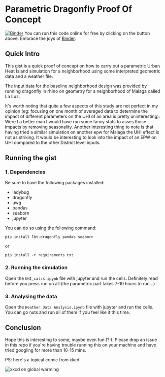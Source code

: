 # Parametric Dragonfly Proof Of Concept

[![Binder](https://mybinder.org/badge_logo.svg)](https://mybinder.org/v2/gh/AntoineDao/parametric_dragonfly_poc/master)
You can run this code online for free by clicking on the button above. Embrace the joys of [Binder](https://mybinder.org/).

## Quick Intro
This gist is a quick proof of concept on how to carry out a parametric Urban Heat Island simulation for a neighborhood using some interpreted geometric data and a weather file.

The input data for the baseline neighborhood design was provided by running dragonfly in rhino on geometry for a neighborhood of Malaga called La Luz.

It's worth noting that quite a few aspects of this study are not perfect in my opinion (eg: focusing on one month of averaged data to determine the impact of different parameters on the UHI of an area is pretty uninteresting). Were I a better man I would have run some fancy stats to asses those impacts by removing seasonality.
Another interesting thing to note is that having tried a similar simulation on another epw for Malaga the UHI effect is not as striking. It would be interesting to look into the impact of an EPW on UHI compared to the other District level inputs.


## Running the gist
### 1. Dependencies
Be sure to have the following packages installed:
* ladybug
* dragonfly
* uwg
* pandas
* seaborn
* jupyter

You can do so using the following command:
```console
pip install lbt-dragonfly pandas seaborn
```
or
```console
pip install -r requirements.txt
```

### 2. Running the simulation
Open the `UHI_calcs.ipynb` file with jupyter and run the cells. Definitely read before you press run on all (the parametric part takes 7-10 hours to run...)

### 3. Analysing the data
Open the `Weather Data Analysis.ipynb` file with jupyter and run the cells. You can go nuts and run all of them if you feel like it this time.

## Conclusion
Hope this is interesting to some, maybe even fun (?!). Please drop an issue in this repo if you're having trouble running this on your machine and have tried googling for more than 10-15 mins.

PS: here's a topical comic from xkcd

![xkcd on global warming](https://imgs.xkcd.com/comics/4_5_degrees.png)
